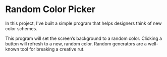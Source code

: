 # Random Color Picker

In this project, I've built a simple program that helps designers think of new color schemes.

This program will set the screen’s background to a random color. Clicking a button will refresh to a new, random color. Random generators are a well-known tool for breaking a creative rut.
